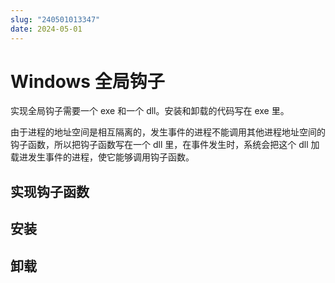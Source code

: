 ```yaml
---
slug: "240501013347"
date: 2024-05-01
---
```


# Windows 全局钩子

实现全局钩子需要一个 exe 和一个 dll。安装和卸载的代码写在 exe 里。

由于进程的地址空间是相互隔离的，发生事件的进程不能调用其他进程地址空间的钩子函数，所以把钩子函数写在一个 dll 里，在事件发生时，系统会把这个 dll 加载进发生事件的进程，使它能够调用钩子函数。


## 实现钩子函数



## 安装


## 卸载


